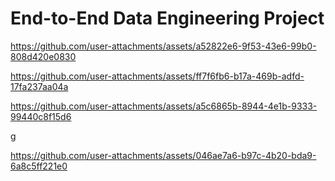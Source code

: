 # End-to-End Data Engineering Project

https://github.com/user-attachments/assets/a52822e6-9f53-43e6-99b0-808d420e0830


https://github.com/user-attachments/assets/ff7f6fb6-b17a-469b-adfd-17fa237aa04a




https://github.com/user-attachments/assets/a5c6865b-8944-4e1b-9333-99440c8f15d6




g



https://github.com/user-attachments/assets/046ae7a6-b97c-4b20-bda9-6a8c5ff221e0


